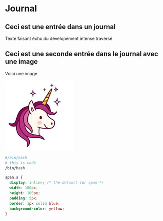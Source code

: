# Journal

## Ceci est une entrée dans un journal

Texte faisant écho du dévelopement intense traversé 


## Ceci est une seconde entrée dans le journal avec une image

Voici une image 

![ici est une description de l'image](medias/unicorn.jpg)


```bash
#/bin/bash
# this is code
/bin/bash

```



```css
span.a {
  display: inline; /* the default for span */
  width: 100px;
  height: 100px;
  padding: 5px;
  border: 1px solid blue;
  background-color: yellow;
}

```
